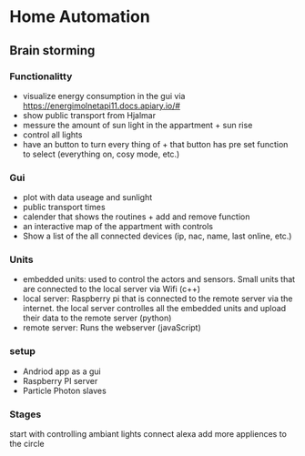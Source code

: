 # Home Automation

## Brain storming

### Functionalitty
- visualize energy consumption in the gui via https://energimolnetapi11.docs.apiary.io/#
- show public transport from Hjalmar 
- messure the amount of sun light in the appartment + sun rise
- control all lights
- have an button to turn every thing of + that button has pre set function to select (everything on, cosy mode, etc.)

### Gui 
- plot with data useage and sunlight
- public transport times 
- calender that shows the routines + add and remove function
- an interactive map of the appartment with controls 
- Show a list of the all connected devices (ip, nac, name, last online, etc.)


### Units
- embedded units: used to control the actors and sensors. Small units that are connected to the local server via Wifi (c++)
- local server: Raspberry pi that is connected to the remote server via the internet. the local server controlles all the embedded units and upload their data to the remote server (python)
- remote server: Runs the webserver (javaScript)




### setup
- Andriod app as a gui
- Raspberry PI server
- Particle Photon slaves


### Stages
start with controlling ambiant lights
connect alexa
add more appliences to the circle
